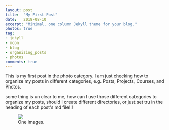 ```yaml
---
layout: post
title:  "My First Post"
date:   2018-08-10
excerpt: "Minimal, one column Jekyll theme for your blog."
photos: true
tag:
- jekyll 
- moon
- blog
- organizing_posts
- photos
comments: true
---
```


This is my first post in the photo category.
I am just checking how to organize my posts
 in different categories, e.g. Posts, Projects, Courses, and Photos.
  
some thing is un clear to me, how can I use those different categories 
 to organize my posts, should I create different directories, or just 
  set tru in the heading of each post's md file!!!
  

<figure>
	<a href="https://www.google.com/images/branding/googlelogo/1x/googlelogo_color_272x92dp.png"><img src="https://www.google.com/images/branding/googlelogo/1x/googlelogo_color_272x92dp.png"></a>
	<figcaption>One images.</figcaption>
</figure>


  
  